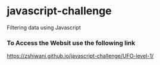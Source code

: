 # javascript-challenge
Filtering data using Javascript
### To Access the Websit use the following link
https://zshiwani.github.io/javascript-challenge/UFO-level-1/
